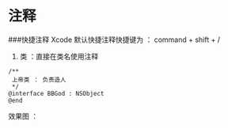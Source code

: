 # 注释

###快捷注释
    Xcode 默认快捷注释快捷键为 ： command + shift + /
    
1. 类 ：直接在类名使用注释
```objc
/**
 上帝类 ： 负责造人
 */
@interface BBGod : NSObject
@end
```
效果图 ： 
